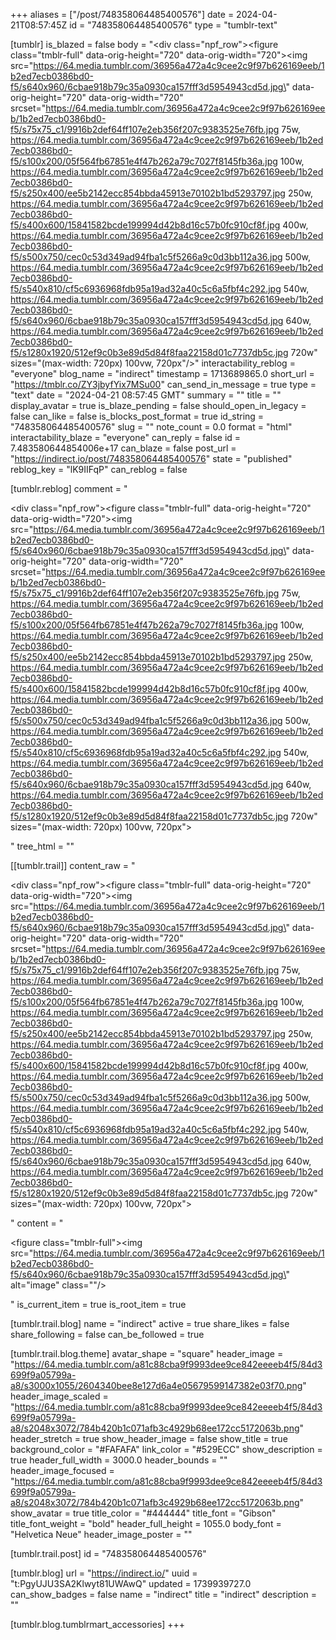 +++
aliases = ["/post/748358064485400576"]
date = 2024-04-21T08:57:45Z
id = "748358064485400576"
type = "tumblr-text"

[tumblr]
is_blazed = false
body = "<div class=\"npf_row\"><figure class=\"tmblr-full\" data-orig-height=\"720\" data-orig-width=\"720\"><img src=\"https://64.media.tumblr.com/36956a472a4c9cee2c9f97b626169eeb/1b2ed7ecb0386bd0-f5/s640x960/6cbae918b79c35a0930ca157fff3d5954943cd5d.jpg\" data-orig-height=\"720\" data-orig-width=\"720\" srcset=\"https://64.media.tumblr.com/36956a472a4c9cee2c9f97b626169eeb/1b2ed7ecb0386bd0-f5/s75x75_c1/9916b2def64ff107e2eb356f207c9383525e76fb.jpg 75w, https://64.media.tumblr.com/36956a472a4c9cee2c9f97b626169eeb/1b2ed7ecb0386bd0-f5/s100x200/05f564fb67851e4f47b262a79c7027f8145fb36a.jpg 100w, https://64.media.tumblr.com/36956a472a4c9cee2c9f97b626169eeb/1b2ed7ecb0386bd0-f5/s250x400/ee5b2142ecc854bbda45913e70102b1bd5293797.jpg 250w, https://64.media.tumblr.com/36956a472a4c9cee2c9f97b626169eeb/1b2ed7ecb0386bd0-f5/s400x600/15841582bcde199994d42b8d16c57b0fc910cf8f.jpg 400w, https://64.media.tumblr.com/36956a472a4c9cee2c9f97b626169eeb/1b2ed7ecb0386bd0-f5/s500x750/cec0c53d349ad94fba1c5f5266a9c0d3bb112a36.jpg 500w, https://64.media.tumblr.com/36956a472a4c9cee2c9f97b626169eeb/1b2ed7ecb0386bd0-f5/s540x810/cf5c6936968fdb95a19ad32a40c5c6a5fbf4c292.jpg 540w, https://64.media.tumblr.com/36956a472a4c9cee2c9f97b626169eeb/1b2ed7ecb0386bd0-f5/s640x960/6cbae918b79c35a0930ca157fff3d5954943cd5d.jpg 640w, https://64.media.tumblr.com/36956a472a4c9cee2c9f97b626169eeb/1b2ed7ecb0386bd0-f5/s1280x1920/512ef9c0b3e89d5d84f8faa22158d01c7737db5c.jpg 720w\" sizes=\"(max-width: 720px) 100vw, 720px\"/></figure></div>"
interactability_reblog = "everyone"
blog_name = "indirect"
timestamp = 1713689865.0
short_url = "https://tmblr.co/ZY3jbyfYix7MSu00"
can_send_in_message = true
type = "text"
date = "2024-04-21 08:57:45 GMT"
summary = ""
title = ""
display_avatar = true
is_blaze_pending = false
should_open_in_legacy = false
can_like = false
is_blocks_post_format = true
id_string = "748358064485400576"
slug = ""
note_count = 0.0
format = "html"
interactability_blaze = "everyone"
can_reply = false
id = 7.483580644854006e+17
can_blaze = false
post_url = "https://indirect.io/post/748358064485400576"
state = "published"
reblog_key = "lK9IIFqP"
can_reblog = false

[tumblr.reblog]
comment = "<p><div class=\"npf_row\"><figure class=\"tmblr-full\" data-orig-height=\"720\" data-orig-width=\"720\"><img src=\"https://64.media.tumblr.com/36956a472a4c9cee2c9f97b626169eeb/1b2ed7ecb0386bd0-f5/s640x960/6cbae918b79c35a0930ca157fff3d5954943cd5d.jpg\" data-orig-height=\"720\" data-orig-width=\"720\" srcset=\"https://64.media.tumblr.com/36956a472a4c9cee2c9f97b626169eeb/1b2ed7ecb0386bd0-f5/s75x75_c1/9916b2def64ff107e2eb356f207c9383525e76fb.jpg 75w, https://64.media.tumblr.com/36956a472a4c9cee2c9f97b626169eeb/1b2ed7ecb0386bd0-f5/s100x200/05f564fb67851e4f47b262a79c7027f8145fb36a.jpg 100w, https://64.media.tumblr.com/36956a472a4c9cee2c9f97b626169eeb/1b2ed7ecb0386bd0-f5/s250x400/ee5b2142ecc854bbda45913e70102b1bd5293797.jpg 250w, https://64.media.tumblr.com/36956a472a4c9cee2c9f97b626169eeb/1b2ed7ecb0386bd0-f5/s400x600/15841582bcde199994d42b8d16c57b0fc910cf8f.jpg 400w, https://64.media.tumblr.com/36956a472a4c9cee2c9f97b626169eeb/1b2ed7ecb0386bd0-f5/s500x750/cec0c53d349ad94fba1c5f5266a9c0d3bb112a36.jpg 500w, https://64.media.tumblr.com/36956a472a4c9cee2c9f97b626169eeb/1b2ed7ecb0386bd0-f5/s540x810/cf5c6936968fdb95a19ad32a40c5c6a5fbf4c292.jpg 540w, https://64.media.tumblr.com/36956a472a4c9cee2c9f97b626169eeb/1b2ed7ecb0386bd0-f5/s640x960/6cbae918b79c35a0930ca157fff3d5954943cd5d.jpg 640w, https://64.media.tumblr.com/36956a472a4c9cee2c9f97b626169eeb/1b2ed7ecb0386bd0-f5/s1280x1920/512ef9c0b3e89d5d84f8faa22158d01c7737db5c.jpg 720w\" sizes=\"(max-width: 720px) 100vw, 720px\"></figure></div></p>"
tree_html = ""

[[tumblr.trail]]
content_raw = "<p><div class=\"npf_row\"><figure class=\"tmblr-full\" data-orig-height=\"720\" data-orig-width=\"720\"><img src=\"https://64.media.tumblr.com/36956a472a4c9cee2c9f97b626169eeb/1b2ed7ecb0386bd0-f5/s640x960/6cbae918b79c35a0930ca157fff3d5954943cd5d.jpg\" data-orig-height=\"720\" data-orig-width=\"720\" srcset=\"https://64.media.tumblr.com/36956a472a4c9cee2c9f97b626169eeb/1b2ed7ecb0386bd0-f5/s75x75_c1/9916b2def64ff107e2eb356f207c9383525e76fb.jpg 75w, https://64.media.tumblr.com/36956a472a4c9cee2c9f97b626169eeb/1b2ed7ecb0386bd0-f5/s100x200/05f564fb67851e4f47b262a79c7027f8145fb36a.jpg 100w, https://64.media.tumblr.com/36956a472a4c9cee2c9f97b626169eeb/1b2ed7ecb0386bd0-f5/s250x400/ee5b2142ecc854bbda45913e70102b1bd5293797.jpg 250w, https://64.media.tumblr.com/36956a472a4c9cee2c9f97b626169eeb/1b2ed7ecb0386bd0-f5/s400x600/15841582bcde199994d42b8d16c57b0fc910cf8f.jpg 400w, https://64.media.tumblr.com/36956a472a4c9cee2c9f97b626169eeb/1b2ed7ecb0386bd0-f5/s500x750/cec0c53d349ad94fba1c5f5266a9c0d3bb112a36.jpg 500w, https://64.media.tumblr.com/36956a472a4c9cee2c9f97b626169eeb/1b2ed7ecb0386bd0-f5/s540x810/cf5c6936968fdb95a19ad32a40c5c6a5fbf4c292.jpg 540w, https://64.media.tumblr.com/36956a472a4c9cee2c9f97b626169eeb/1b2ed7ecb0386bd0-f5/s640x960/6cbae918b79c35a0930ca157fff3d5954943cd5d.jpg 640w, https://64.media.tumblr.com/36956a472a4c9cee2c9f97b626169eeb/1b2ed7ecb0386bd0-f5/s1280x1920/512ef9c0b3e89d5d84f8faa22158d01c7737db5c.jpg 720w\" sizes=\"(max-width: 720px) 100vw, 720px\"></figure></div></p>"
content = "<p><figure class=\"tmblr-full\"><img src=\"https://64.media.tumblr.com/36956a472a4c9cee2c9f97b626169eeb/1b2ed7ecb0386bd0-f5/s640x960/6cbae918b79c35a0930ca157fff3d5954943cd5d.jpg\" alt=\"image\" class=\"\"/></figure></p>"
is_current_item = true
is_root_item = true

[tumblr.trail.blog]
name = "indirect"
active = true
share_likes = false
share_following = false
can_be_followed = true

[tumblr.trail.blog.theme]
avatar_shape = "square"
header_image = "https://64.media.tumblr.com/a81c88cba9f9993dee9ce842eeeeb4f5/84d3699f9a05799a-a8/s3000x1055/2604340bee8e127d6a4e05679599147382e03f70.png"
header_image_scaled = "https://64.media.tumblr.com/a81c88cba9f9993dee9ce842eeeeb4f5/84d3699f9a05799a-a8/s2048x3072/784b420b1c071afb3c4929b68ee172cc5172063b.png"
header_stretch = true
show_header_image = false
show_title = true
background_color = "#FAFAFA"
link_color = "#529ECC"
show_description = true
header_full_width = 3000.0
header_bounds = ""
header_image_focused = "https://64.media.tumblr.com/a81c88cba9f9993dee9ce842eeeeb4f5/84d3699f9a05799a-a8/s2048x3072/784b420b1c071afb3c4929b68ee172cc5172063b.png"
show_avatar = true
title_color = "#444444"
title_font = "Gibson"
title_font_weight = "bold"
header_full_height = 1055.0
body_font = "Helvetica Neue"
header_image_poster = ""

[tumblr.trail.post]
id = "748358064485400576"

[tumblr.blog]
url = "https://indirect.io/"
uuid = "t:PgyUJU3SA2Klwyt81UWAwQ"
updated = 1739939727.0
can_show_badges = false
name = "indirect"
title = "indirect"
description = ""

[tumblr.blog.tumblrmart_accessories]
+++
